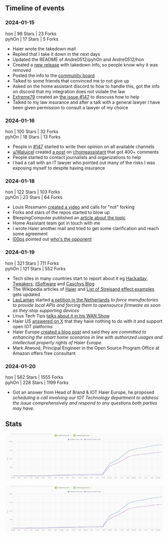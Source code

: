 ## Timeline of events

### 2024-01-15
hon | 98 Stars | 23 Forks  
pyhOn | 17 Stars | 5 Forks  

- Haier wrote the takedown mail
- Replied that I take it down in the next days
- Updated the README of Andre0512/pyhOn and Andre0512/hon
- Created a [new release](https://github.com/Andre0512/hon/releases/tag/v0.11.0) with takedown info, so people know why it was removed
- Posted the info to the [community board](https://community.home-assistant.io/t/integration-with-haier-hon-app/322490/159?u=andre0512)
- Talked to some friends that convinced me to not give up
- Asked on the home assistant discord to how to handle this, got the info on discord that my integration does not violate the law
- [Extreme79](https://github.com/Extreme79) created an [the issue #147](https://github.com/Andre0512/hon/issues/147) to disscuss how to help
- Talked to my law insurance and after a talk with a general lawyer I have been given permission to consult a lawyer of my choice

### 2024-01-16
hon | 100 Stars | 32 Forks  
pyhOn | 18 Stars | 13 Forks  

- People in [#147](https://github.com/Andre0512/hon/issues/147) started to write their opinion on all available channels
- [u/Waluicel](https://www.reddit.com/user/Waluicel/) created [a post](https://www.reddit.com/r/homeassistant/comments/197xc0m/haier_is_shutting_down_the_hacs_integration_hon/) on [r/homeassistant](https://www.reddit.com/r/homeassistant) that got 400+ comments
- People started to contact journalists and organizations to help
- I had a call with an IT lawyer who pointed out many of the risks I was exposing myself to despite having insurance

### 2024-01-18
hon | 122 Stars | 103 Forks  
pyhOn | 23 Stars | 64 Forks  

- Louis Rossmann [created a video](https://www.youtube.com/watch?v=RcSnd3cyti0) and calls for "not" forking
- Forks and stars of the repos started to blow up
- BleepingComputer published an [article about the topic](https://www.bleepingcomputer.com/news/security/haier-hits-home-assistant-plugin-dev-with-takedown-notice/)
- Home Assistant team got in touch with me
- I wrote Haier another mail and tried to get some clarification and reach some agreement
- [l00ps](https://github.com/l00ps) pointed out [who's the opponent](https://github.com/Andre0512/hon/issues/147#issuecomment-1899191758)

### 2024-01-19
hon | 321 Stars | 711 Forks  
pyhOn | 121 Stars | 552 Forks  

- Tech sites in many countries start to report about it eg [Hackaday](https://hackaday.com/2024/01/19/haier-threatens-legal-action-against-home-assistant-plugin-developer/), [Tweakers](https://tweakers.net/nieuws/217750/haier-stuurt-takedownverzoek-aan-home-assistant-plug-inontwikkelaar.html), [ilSoftware](https://www.ilsoftware.it/focus/smart-home-offline-per-svincolarsi-dagli-ecosistemi-chiusi-dei-singoli-produttori/) and [Caschys Blog](https://stadt-bremerhaven.de/home-assistant-haier-geht-gegen-plugin-entwickler-vor/)
- The Wikipedia articles of [Haier](https://en.wikipedia.org/wiki/Haier#Controversy) and [List of Streisand effect examples](https://en.wikipedia.org/wiki/List_of_Streisand_effect_examples#By_businesses) gets updated
- [LauLaman](https://github.com/LauLaman) started [a petition in the Netherlands](https://www.petitie24.nl/petitie/5069/smart-home-lokaal-continu%C3%AFteit-en-veiligheid) _to force manufactories to provide local APIs and forcing them to opensource firmware as soon as they stop supporting devices_
- Linus Tech Tips [talks about it in his WAN Show](https://www.youtube.com/watch?v=FBQVPOSeRe8&t=6580s)
- Haier US [answered on X](https://www.reddit.com/r/homeassistant/comments/19a615l/haier_us_supports_home_assistant_and_open_iot/) that they have nothing to do with it and support open IOT platforms
- Haier Europe [created a blog post](https://corporate.haier-europe.com/press-release/hon-app-a-message-about-our-iot-and-ecosystem-vision/) and said they are _committed to enhancing the smart home scenarios in line with authorized usages and intellectual property rights of Haier Europe._  
- Mark Atwood, Principal Engineer in the Open Source Program Office at Amazon offers free consultant

### 2024-01-20
hon | 562 Stars | 1555 Forks  
pyhOn | 228 Stars | 1199 Forks  

- Got an answer from Head of Brand & IOT Haier Europe, he proposed _scheduling a call involving our IOT Technology department to address the issue comprehensively and respond to any questions both parties may have._

## Stats

![Forks](assets/forks.png)

![Stars](assets/stars.png)